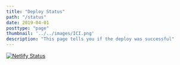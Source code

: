 ```yaml
---
title: "Deploy Status"
path: "/status"
date: 2019-04-01
posttype: "page"
thumbnail: '../../images/ICI.png'
description: "This page tells you if the deploy was successful"
---
```


[![Netlify Status](https://api.netlify.com/api/v1/badges/1bd67445-6f6a-4397-a5c3-59da915f6739/deploy-status)](https://app.netlify.com/sites/icibeta/deploys)